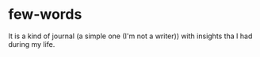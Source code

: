 # few-words
It is a kind of journal (a simple one (I'm not a writer)) with insights tha I had during my life. 
